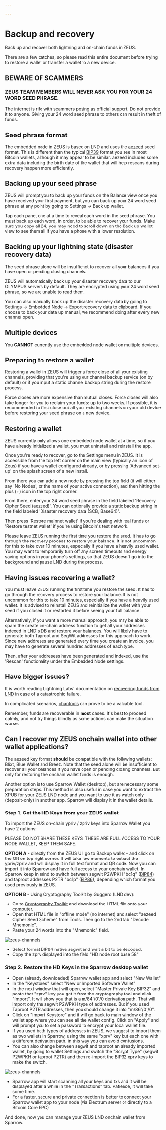 ```yaml
---

---
```


# Backup and recovery

Back up and recover both lightning and on-chain funds in ZEUS.

There are a few catches, so please read this entire document before trying to restore a wallet or transfer a wallet to a new device.

## BEWARE OF SCAMMERS

### **ZEUS TEAM MEMBERS WILL NEVER ASK YOU FOR YOUR 24 WORD SEED PHRASE**. 

The internet is rife with scammers posing as official support. Do not provide it to anyone. Giving your 24 word seed phrase to others can result in theft of funds.

## Seed phrase format

The embedded node in ZEUS is based on LND and uses the <a href="https://github.com/lightningnetwork/lnd/blob/master/aezeed/README.md">aezeed</a> seed format. This is different than the typical <a href="https://github.com/bitcoin/bips/blob/master/bip-0039.mediawiki">BIP39</a> format you see in most Bitcoin wallets, although it may appear to be similar. aezeed includes some extra data including the birth date of the wallet that will help rescans during recovery happen more efficiently.

## Backing up your seed phrase

ZEUS will prompt you to back up your funds on the Balance view once you have received your first payment, but you can back up your 24 word seed phrase at any point by going to Settings -> Back up wallet.

Tap each pane, one at a time to reveal each word in the seed phrase. You must back up each word, in order, to be able to recover your funds. Make sure you copy all 24; you may need to scroll down on the Back up wallet view to see them all if you have a phone with a lower resolution.

## Backing up your lightning state (disaster recovery data)

The seed phrase alone will be insuffienct to recover all your balances if you have open or pending closing channels.

ZEUS will automatically back up your disaster recovery data to our OLYMPUS servers by default. They are encrypted using your 24 word seed phrase, so we are unable to read them.

You can also manually back up the disaster recovery data by going to Settings -> Embedded Node -> Export recovery data to clipboard. If you choose to back your data up manual, we recommend doing after every new channel open.

## Multiple devices

You <b>CANNOT</b> currently use the embedded node wallet on multiple devices. 

## Preparing to restore a wallet

Restoring a wallet in ZEUS will trigger a force close of all your existing channels, providing that you're using our channel backup service (on by default) or if you input a static channel backup string during the restore process.

Force closes are more expensive than mutual closes. Force closes will also take longer for you to reclaim your funds: up to two weeks. If possible, it is recommended to first close out all your existing channels on your old device before restoring your seed phrase on a new device.

## Restoring a wallet

ZEUS currently only allows one embedded node wallet at a time, so if you have already initialized a wallet, you must uninstall and reinstall the app.

Once you're ready to recover, go to the Settings menu in ZEUS. It is accessible from the top left corner on the main view (typically an icon of Zeus) if you have a wallet configured already, or by pressing 'Advanced set-up' on the splash screen of a new install.

From there you can add a new node by pressing the top field (it will either say 'No Nodes', or the name of your active connection), and then hitting the plus (+) icon in the top right corner.

From there, enter your 24 word seed phrase in the field labeled 'Recovery Cipher Seed (aezeed)'. You can optionally provide a static backup string in the field labeled 'Disaster recovery data (SCB, Base64)'.

Then press 'Restore mainnet wallet' if you're dealing with real funds or 'Restore testnet wallet' if you're using Bitcoin's test network.

Please leave ZEUS running the first time you restore the seed. It has to go through the recovery process to restore your balance. It is not uncommon for this to take over 10 minutes, especially if you have a heavily used wallet. You may want to temporarily turn off any screen timeouts and energy saving options in your phone's settings, so that ZEUS doesn't go into the background and pause LND during the process.

## Having issues recovering a wallet?

You must leave ZEUS running the first time you restore the seed. It has to go through the recovery process to restore your balance. It is not uncommon for this to take 10 minutes, especially if you have a heavily used wallet. It is advised to reinstall ZEUS and reinitialize the wallet with your seed if you closed it or restarted it before seeing your full balance.

Alternatively, if you want a more manual approach, you may be able to spam the create on-chain address function to get all your addresses indexed in LND's DB and restore your balances. You will likely have to generate both Taproot and SegWit addresses for this approach to work. Since new addreses are generated every time you create an invoice, you may have to generate several hundred addresses of each type.

Then, after your addresess have been generated and indexed, use the 'Rescan' functionality under the Embedded Node settings.

## Have bigger issues?

It is worth reading Lightning Labs' documentation on <a href="https://docs.lightning.engineering/lightning-network-tools/lnd/disaster-recovery">recovering funds from LND</a> in case of a catastrophic failure.

In complicated scenarios, <a href="https://github.com/lightninglabs/chantools">chantools</a> can prove to be a valuable tool.

Remember, funds are recoverable in **most** cases. It's best to proceed calmly, and not try things blindly as some actions can make the situation worse.

## Can I recover my ZEUS onchain wallet into other wallet applications?

The aezeed key format **should** be compatible with the following wallets: Blixt, Blue Wallet and Breez. Note that the seed alone will be insufficient to recover all your balances if you have open or pending closing channels. But only for restoring the onchain wallet funds is enough.

Another option is to use Sparrow Wallet (desktop), but are necessary some preparation steps. This method is also useful in case you want to extract the XPUB for your ZEUS LND node and you want to use it as watch only (deposit-only) in another app. Sparrow will display it in the wallet details.

### Step 1. Get the HD Keys from your ZEUS wallet

To import the ZEUS on-chain ypriv / zpriv keys into Sparrow Wallet you have 2 options:

PLEASE DO NOT SHARE THESE KEYS, THESE ARE FULL ACCESS TO YOUR NODE WALLET, KEEP THEM SAFE.

**OPTION A** - directly from the ZEUS UI, go to Backup wallet - and click on the QR on top right corner. It will take few moments to extract the ypriv/zpriv and will display it in full text format and QR code. Now you can import it into Sparrow and have full access to your onchain wallet. In Sparrow keep in mind to switch between segwit P2WPKH "bc1q" (<a href="https://github.com/bitcoin/bips/blob/master/bip-0084.mediawiki">BIP84</a>) and taproot addresses P2TR "bc1p" (<a href="https://github.com/bitcoin/bips/blob/master/bip-0086.mediawiki">BIP86</a>), depending which format you used previously in ZEUS.

**OPTION B** - Using Cryptography Toolkit by Guggero (LND dev):

- Go to <a href="https://guggero.github.io/cryptography-toolkit/#!/aezeed">Cryptography Toolkit</a> and download the HTML file onto your computer.
- Open that HTML file in "offline mode" (no internet) and select "aezeed Cipher Seed Scheme" from Tools. Then go to the 2nd tab "Decode Mnemonic".
- Paste your 24 words into the "Mnemonic" field.

![zeus-channels](../../../static/img/zeus-decode-toolkit.png)

- Select format BIP84 native segwit and wait a bit to be decoded.
- Copy the zprv displayed into the field "HD node root base 58"

### Step 2. Restore the HD Keys in the Sparrow desktop wallet

- Open (already downloaded) Sparrow wallet app and select "New Wallet"
- In the "Keystores" select "New or Imported Software Wallet"
- In the next window that will open, select "Master Private Key BIP32" and paste that "zprv" key you get it from the cryptography tool and click "Import". It will show you that is a m/84'/0'/0 derivation path. That will import only the segwit P2WPKH type of addresses. But if you used Taproot P2TR addresses, then you should change it into "m/86'/0'/0".
- Click on "Import Keystore" and it will go back to main window of the wallet app where you can see all the wallet config. Click on "Apply" and will prompt you to set a password to encrypt your local wallet file.
- If you used both types of addresses in ZEUS, we suggest to import them as two wallets in Sparrow, using the same "xprv" key but each one with a different derivation path. In this way you can avoid confusions.
- You can also change between segwit and taproot an already imported wallet, by going to wallet Settings and switch the "Scrypt Type" (segwit P2WPKH or taproot P2TR) and then re-import the BIP32 xprv keys to make the switch.

![zeus-channels](../../../static/img/zeus-sparrow-taproot.png)

- Sparrow app will start scanning all your keys and txs and it will be displayed after a while in the "Transactions" tab. Patience, it will take some time.
- For a faster, secure and private connection is better to connect your Sparrow wallet app to your node (via Electrum server or directly to a Bitcoin Core RPC)

And done, now you can manage your ZEUS LND onchain wallet from Sparrow.
